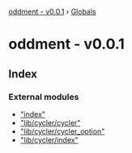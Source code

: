 [oddment - v0.0.1](README.md) › [Globals](globals.md)

# oddment - v0.0.1

## Index

### External modules

* ["index"](modules/_index_.md)
* ["lib/cycler/cycler"](modules/_lib_cycler_cycler_.md)
* ["lib/cycler/cycler_option"](modules/_lib_cycler_cycler_option_.md)
* ["lib/cycler/index"](modules/_lib_cycler_index_.md)
